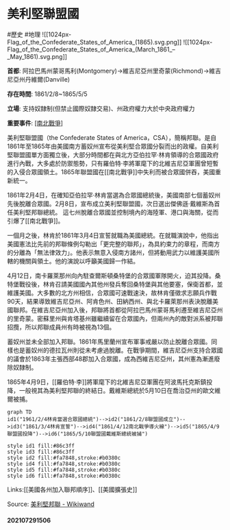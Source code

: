 # 美利堅聯盟國
#歷史 #地理
![[1024px-Flag_of_the_Confederate_States_of_America_(1865).svg.png]]
![[1024px-Flag_of_the_Confederate_States_of_America_(March_1861_–_May_1861).svg.png]]

**首都**: 阿拉巴馬州蒙哥馬利(Montgomery)->維吉尼亞州里奇蒙(Richmond)->維吉尼亞州丹維爾(Danville)

**存在時間**: 1861/2/8~1865/5/5

**立場**: 支持奴隸制(但禁止國際奴隸交易)、州政府權力大於中央政府權力

**重要事件**: [[南北戰爭]](1861~1865)

美利堅聯盟國（the Confederate States of America，CSA），簡稱邦聯。是自1861年至1865年由美國南方蓄奴州宣布從美利堅合眾國分裂而出的政權。自美利堅聯盟國單方面獨立後，大部分時間都在與北方亞伯拉罕·林肯領導的合眾國政府進行內戰，大多處於防禦態勢，只有羅伯特·李將軍麾下的北維吉尼亞軍團曾短暫的入侵合眾國領土。1865年聯盟國在[[南北戰爭]]中失利而被合眾國併吞，美國重新統一。

1861年2月4日，在確知亞伯拉罕·林肯當選為合眾國總統後，美國南部七個蓄奴州先後脫離合眾國。2月8日，宣布成立美利堅聯盟國，次日選出傑佛遜·戴維斯為首任美利堅邦聯總統。 這七州脫離合眾國並控制境內的海陸軍、港口與海關，從而引爆了[[南北戰爭]]。

一個月之後，林肯於1861年3月4日宣誓就職為美國總統。在就職演說中，他指出美國憲法比先前的邦聯條例勾勒出「更完整的聯邦」，為具約束力的章程，而南方的分離為「無法律效力」。他表示無意入侵南方諸州，但將動用武力以維護美國所轄的機關與領土。他的演說以呼籲美國歸一作結。

4月12日，南卡羅萊那州向內駐查爾斯頓桑特堡的合眾國軍隊開火，迫其投降。桑特堡戰役後，林肯召請美國國內其他州發兵奪回桑特堡與其他要塞，保衛首都，並維護美國。大多數的北方州相信，合眾國可速戰速決，故林肯僅徵求志願兵作戰90天，結果導致維吉尼亞州、阿肯色州、田納西州、與北卡羅萊那州表決脫離美國聯邦。在維吉尼亞州加入後，邦聯將首都從阿拉巴馬州蒙哥馬利遷至維吉尼亞州的里奇蒙。密蘇里州與肯塔基州雖繼續留在合眾國內，但兩州內的敵對派系被邦聯招攬，所以邦聯成員州有時被視為13個。

蓄奴州並未全部加入邦聯。1861年馬里蘭州宣布軍事戒嚴以防止脫離合眾國。同樣也是蓄奴州的德拉瓦州則從未考慮過脫離。在戰爭期間，維吉尼亞州支持合眾國的議會於1863年主張西部48郡加入合眾國，成為西維吉尼亞州，其州憲為漸進廢除奴隸制。

1865年4月9日，[[羅伯特·李]]將軍麾下的北維吉尼亞軍團在阿波馬托克斯鎮投降，一般視其為美利堅邦聯的終結日。戴維斯總統於5月10日在喬治亞州的歐文維爾被捕。

```mermaid
graph TD
id1("1961/2/4林肯當選合眾國總統")-->id2("1861/2/8聯盟國成立")-->id3("1861/3/4林肯宣誓")-->id4("1861/4/12南北戰爭導火線")-->id5("1865/4/9聯盟國投降")-->id6("1865/5/10聯盟國戴維斯總統被捕")

style id1 fill:#86c3ff
style id3 fill:#86c3ff
style id2 fill:#fa7848,stroke:#b0380c
style id4 fill:#fa7848,stroke:#b0380c
style id5 fill:#fa7848,stroke:#b0380c
style id6 fill:#fa7848,stroke:#b0380c
```

Links:[[美國各州加入聯邦順序]]、[[美國擴張史]]

Source: 
[美利堅邦聯 - Wikiwand](https://www.wikiwand.com/zh-tw/%E7%BE%8E%E5%88%A9%E5%A0%85%E8%81%AF%E7%9B%9F%E5%9C%8B)

#### 202107291506